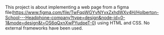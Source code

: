 This project is about implementing a web page from a figma file(https://www.figma.com/file/TwFqqWGYvNYvxZxhdWXv4H/Holberton-School---Headphone-company?type=design&node-id=0-1&mode=design&t=OS6qQxnXwPYudpeT-0) using HTML and CSS. No external frameworks have been used.
